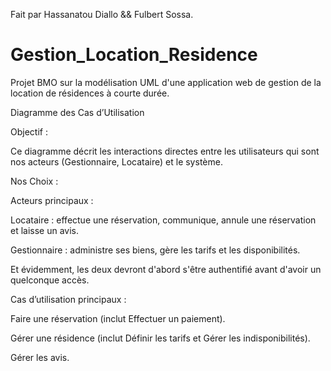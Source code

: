 Fait par Hassanatou Diallo && Fulbert Sossa.

# Gestion_Location_Residence
Projet BMO sur la modélisation UML d'une application web de gestion de la location de résidences à courte durée.

Diagramme des Cas d’Utilisation

Objectif :

Ce diagramme décrit les interactions directes entre les utilisateurs qui sont nos acteurs (Gestionnaire, Locataire) et le système.

Nos Choix :

Acteurs principaux :

Locataire : effectue une réservation, communique, annule une réservation et laisse un avis.

Gestionnaire : administre ses biens, gère les tarifs et les disponibilités.

Et évidemment, les deux devront d'abord s'être authentifié avant d'avoir un quelconque accès.

Cas d’utilisation principaux :

Faire une réservation (inclut Effectuer un paiement).

Gérer une résidence (inclut Définir les tarifs et Gérer les indisponibilités).

Gérer les avis.